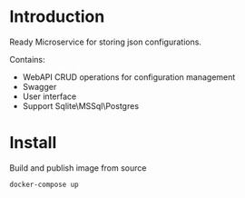 # Introduction

Ready Microservice for storing json configurations.

Contains:
- WebAPI CRUD operations for configuration management
- Swagger
- User interface
- Support Sqlite\MSSql\Postgres

# Install

Build and publish image from source

```docker-compose up```

